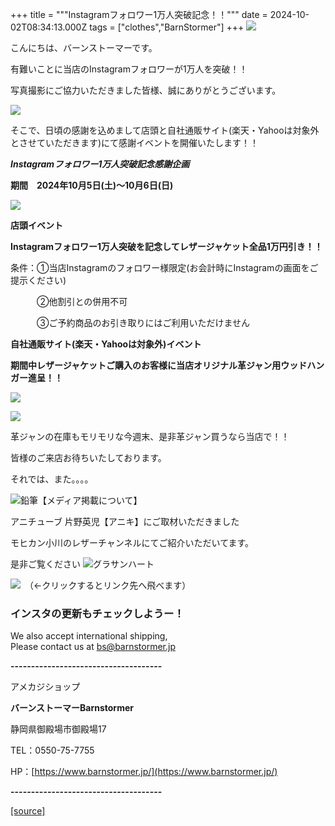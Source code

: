+++
title = """Instagramフォロワー1万人突破記念！！"""
date = 2024-10-02T08:34:13.000Z
tags = ["clothes","BarnStormer"]
+++
[![](https://stat.ameba.jp/user_images/20231023/16/barnstormer-go/b2/03/p/o0420015015354743273.png)](https://ameblo.jp/barnstormer-go/entry-12825670498.html)

こんにちは、バーンストーマーです。

有難いことに当店のInstagramフォロワーが1万人を突破！！

写真撮影にご協力いただきました皆様、誠にありがとうございます。

[![](https://stat.ameba.jp/user_images/20240930/18/barnstormer-go/a9/c5/j/o0991043915492525203.jpg)](https://stat.ameba.jp/user_images/20240930/18/barnstormer-go/a9/c5/j/o0991043915492525203.jpg)

そこで、日頃の感謝を込めまして店頭と自社通販サイト(楽天・Yahooは対象外とさせていただきます)にて感謝イベントを開催いたします！！

_**Instagramフォロワー1万人突破記念感謝企画**_

**期間　2024年10月5日(土)～10月6日(日)**

[![](https://stat.ameba.jp/user_images/20240930/18/barnstormer-go/ec/32/p/o0410017015492529708.png)](https://stat.ameba.jp/user_images/20240930/18/barnstormer-go/ec/32/p/o0410017015492529708.png)

**店頭イベント**

**Instagramフォロワー1万人突破を記念してレザージャケット全品1万円引き！！**

条件：①当店Instagramのフォロワー様限定(お会計時にInstagramの画面をご提示ください)

　　　②他割引との併用不可

　　　③ご予約商品のお引き取りにはご利用いただけません

**自社通販サイト(楽天・Yahooは対象外)イベント**

**期間中レザージャケットご購入のお客様に当店オリジナル革ジャン用ウッドハンガー進呈！！**

[![](https://stat.ameba.jp/user_images/20240930/18/barnstormer-go/0e/9f/j/o0466070015492528200.jpg)](https://stat.ameba.jp/user_images/20240930/18/barnstormer-go/0e/9f/j/o0466070015492528200.jpg)

[![](https://stat.ameba.jp/user_images/20240930/18/barnstormer-go/8c/7b/j/o0466070015492528610.jpg)](https://stat.ameba.jp/user_images/20240930/18/barnstormer-go/8c/7b/j/o0466070015492528610.jpg)

革ジャンの在庫もモリモリな今週末、是非革ジャン買うなら当店で！！

皆様のご来店お待ちいたしております。

それでは、また。。。。

![鉛筆](https://stat100.ameba.jp/blog/ucs/img/char/char3/519.png)【メディア掲載について】

アニチューブ 片野英児【アニキ】にご取材いただきました

モヒカン小川のレザーチャンネルにてご紹介いただいてます。

是非ご覧ください ![グラサンハート](https://stat100.ameba.jp/blog/ucs/img/char/char3/148.png)

[![](https://stat.ameba.jp/user_images/20230412/16/barnstormer-go/6a/23/p/o0108010815269242493.png)](https://www.instagram.com/barnstormer_daily/)　（←クリックするとリンク先へ飛べます）

### インスタの更新もチェックしようー！

We also accept international shipping,  
Please contact us at bs@barnstormer.jp

**\-------------------------------------**

アメカジショップ

**バーンストーマーBarnstormer**

静岡県御殿場市御殿場17

TEL：0550-75-7755

HP：[https://www.barnstormer.jp/](https://www.barnstormer.jp/)

**\-------------------------------------**

[[source]](https://ameblo.jp/barnstormer-go/entry-12869509049.html)
